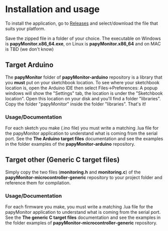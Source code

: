 # Installation and usage

To install the application, go to [Releases](https://github.com/papyMonitor/papyMonitor-gui/releases) and select/download the file that suits your platform.

Save the zipped file in a folder of your choice. The executable on Windows is **papyMonitor.x86_64.exe**, on Linux is **papyMonitor.x86_64** and on MAC is TBD (we don't know)

## Target Arduino

The **papyMonitor** folder of **papyMonitor-arduino** repository is a library that you **must** put on your sketchbook location. To see where your sketchbook location is, open the Arduino IDE then select Files->Preferences: A popup windows will show the "Settings" tab, the location is under the "Sketchbook location".
Open this location on your disk and you'll find a folder "libraries". Copy the folder "papyMonitor" inside the folder "libraries". That's it!

### Usage/Documentation

For each sketch you make (.ino file) you must write a matching .lua file for the papyMonitor application to understand what is coming from the serial port. See the **The Arduino target files** documentation and see the examples in the folder examples of the **papyMonitor-arduino** repository.

## Target other (Generic C target files)

Simply copy the two files (**monitoring.h** and **monitoring.c**) of the **papyMonitor-microcontroller-generic** repository to your project folder and reference them for compilation.

### Usage/Documentation

For each firmware you make, you must write a matching .lua file for the papyMonitor application to understand what is coming from the serial port. See the **The generic C target files** documentation and see the examples in the folder examples of **papyMonitor-microcontroller-generic** repository.
